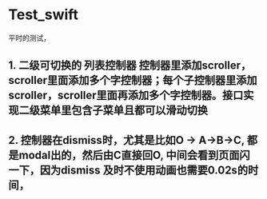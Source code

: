 # Test_swift
平时的测试，

## 1.   二级可切换的 列表控制器 控制器里添加scroller，scroller里面添加多个字控制器；每个子控制器里添加scroller，scroller里面再添加多个字控制器。接口实现二级菜单里包含子菜单且都可以滑动切换

## 2.  控制器在dismiss时，尤其是比如O -> A->B->C,  都是modal出的，然后由C直接回O, 中间会看到页面闪一下，因为dismiss 及时不使用动画也需要0.02s的时间，

